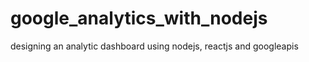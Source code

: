 # google_analytics_with_nodejs
designing an analytic dashboard using nodejs, reactjs and googleapis
